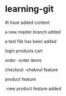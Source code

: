 # learning-git

#i have added content

a new master branch added

a test file has been added

login
products
cart

order
-order items

checkout
-chekout feature


product feature

   -new product feature added